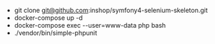  - git clone git@github.com:inshop/symfony4-selenium-skeleton.git
 - docker-compose up -d
 - docker-compose exec --user=www-data php bash
 - ./vendor/bin/simple-phpunit
